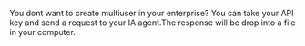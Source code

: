 You dont want to create multiuser in your enterprise? You can take your API key and send a request to your IA agent.The response will be drop into a file in your computer. 
